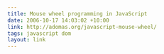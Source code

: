 ```yaml
---
title: Mouse wheel programming in JavaScript
date: 2006-10-17 14:03:02 +10:00
link: http://adomas.org/javascript-mouse-wheel/
tags: javascript dom
layout: link
---
```

